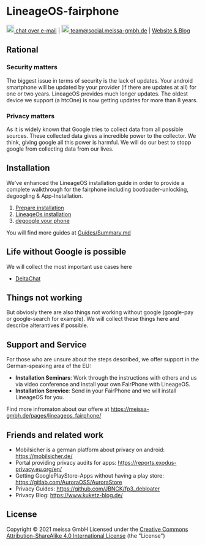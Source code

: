 # LineageOS-fairphone

[<img src="https://domaindrivenarchitecture.org/img/delta-chat.svg" width=20 alt="DeltaChat"> chat over e-mail](mailto:buero@meissa-gmbh.de?subject=community-chat) | [<img src="https://meissa-gmbh.de/img/community/Mastodon_Logotype.svg" width=20 alt="team@social.meissa-gmbh.de"> team@social.meissa-gmbh.de](https://social.meissa-gmbh.de/@team) | [Website & Blog](https://domaindrivenarchitecture.org)

## Rational
### Security matters

The biggest issue in terms of security is the lack of updates. Your android smartphone will be updated by your provider (if there are updates at all) for one or two years. LineageOS provides much longer updates. The oldest device we support (a htcOne) is now getting updates for more than 8 years.


### Privacy matters

As it is widely known that Google tries to collect data from all possible sources. These collected data gives a incredible power to the collector. We think, giving google all this power is harmful. We will do our best to stopp google from collecting data from our lives.


## Installation

We've enhanced the LineageOS installation guide in order to provide a complete walkthrough for the fairphone including bootloader-unlocking, degoogling & App-Installation.

1. [Prepare installation](Guides/PrepareInstallation.md)
2. [LineageOs installation](Guides/LineageOsInstallation.md)
3. [degoogle your phone](Guides/DegoogleLineageOs.md)

You will find more guides at [Guides/Summary.md](Guides/Summary.md)

## Life without Google is possible

We will collect the most important use cases here

* [DeltaChat](KnownToWork/DeltaChat.md)


## Things not working

But obviosly there are also things not working without google (google-pay  or google-search for example). We will collect these things here and describe alterantives if possible.


## Support and Service

For those who are unsure about the steps described, we offer support in the German-speaking area of the EU:
* **Installation Seminars**: Work through the instructions with others and us via video conference and install your own FairPhone with LineageOS.
* **Installation Serevice**: Send in your FairPhone and we will install LineageOS for you.

Find more infromaton about our offere at https://meissa-gmbh.de/pages/lineageos_fairphone/


## Friends and related work

* Mobilsicher is a german platform about privacy on android: https://mobilsicher.de/
* Portal providing privacy audits for apps: https://reports.exodus-privacy.eu.org/en/
* Getting GooglePlayStore-Apps without having a play store: https://gitlab.com/AuroraOSS/AuroraStore
* Privacy Guides: https://github.com/JBNCK/fp3_debloater
* Privacy Blog: https://www.kuketz-blog.de/

## License

Copyright © 2021 meissa GmbH
Licensed under the [Creative Commons Attribution-ShareAlike 4.0 International License](LICENSE) (the "License")
